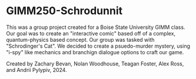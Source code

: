 # GIMM250-Schrodunnit



This was a group project created for a Boise State University GIMM class. Our goal was to create an "interactive comic" based off of a complex, quantum-physics based concept. Our group was tasked with "Schrodinger's Cat". We decided to create a psuedo-murder mystery, using "i-spy" like mechanics and branchign dialogue options to craft our game. 

Created by Zachary Bevan, Nolan Woodhouse, Teagan Foster, Alex Ross, and Andrii Pylypiv, 2024.
